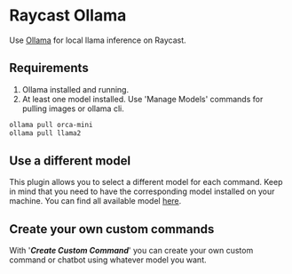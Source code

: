 # Raycast Ollama

Use [Ollama](https://ollama.ai) for local llama inference on Raycast.

## Requirements

1. Ollama installed and running.
2. At least one model installed. Use 'Manage Models' commands for pulling images or ollama cli.

```bash
ollama pull orca-mini
ollama pull llama2
```

## Use a different model

This plugin allows you to select a different model for each command. Keep in mind that you need to have the corresponding model installed on your machine. You can find all available model [here](https://ollama.ai/library).

## Create your own custom commands

With '***Create Custom Command***' you can create your own custom command or chatbot using whatever model you want.

